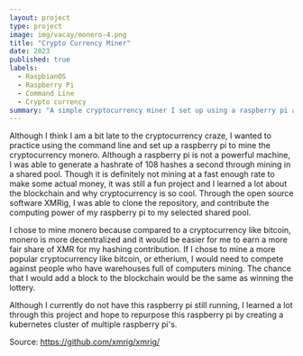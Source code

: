 ```yaml
---
layout: project
type: project
image: img/vacay/monero-4.png
title: "Crypto Currency Miner"
date: 2023
published: true
labels:
  - RaspbianOS
  - Raspberry Pi
  - Command Line
  - Crypto currency
summary: "A simple cryptocurrency miner I set up using a raspberry pi and the raspbian 64 bit OS"
---
```


Although I think I am a bit late to the cryptocurrency craze, I wanted to practice using the command line and set up a raspberry pi to mine the cryptocurrency monero. Although a raspberry pi is not a powerful machine, I was able to generate a hashrate of 108 hashes a second through mining in a shared pool. Though it is definitely not mining at a fast enough rate to make some actual money, it was still a fun project and I learned a lot about the blockchain and why cryptocurrency is so cool. Through the open source software XMRig, I was able to clone the repository, and contribute the computing power of my raspberry pi to my selected shared pool.

I chose to mine monero because compared to a cryptocurrency like bitcoin, monero is more decentralized and it would be easier for me to earn a more fair share of XMR for my hashing contribution. If I chose to mine a more popular cryptocurrency like bitcoin, or etherium, I would need to compete against people who have warehouses full of computers mining. The chance that I would add a block to the blockchain would be the same as winning the lottery.

Although I currently do not have this raspberry pi still running, I learned a lot through this project and hope to repurpose this raspberry pi by creating a kubernetes cluster of multiple raspberry pi's.

 
Source: <a href="https://github.com/xmrig/xmrig/">https://github.com/xmrig/xmrig/</a>

